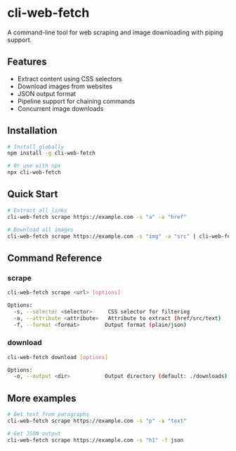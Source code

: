 # cli-web-fetch

A command-line tool for web scraping and image downloading with piping support.

## Features

- Extract content using CSS selectors
- Download images from websites
- JSON output format
- Pipeline support for chaining commands
- Concurrent image downloads

## Installation

```bash
# Install globally
npm install -g cli-web-fetch

# Or use with npx
npx cli-web-fetch
```

## Quick Start

```bash
# Extract all links
cli-web-fetch scrape https://example.com -s "a" -a "href"

# Download all images
cli-web-fetch scrape https://example.com -s "img" -a "src" | cli-web-fetch download -o ./images
```

## Command Reference

### scrape

```bash
cli-web-fetch scrape <url> [options]

Options:
  -s, --selector <selector>     CSS selector for filtering
  -a, --attribute <attribute>   Attribute to extract (href/src/text)
  -f, --format <format>        Output format (plain/json)
```

### download

```bash
cli-web-fetch download [options]

Options:
  -o, --output <dir>           Output directory (default: ./downloads)
```

## More examples

```bash
# Get text from paragraphs
cli-web-fetch scrape https://example.com -s "p" -a "text"

# Get JSON output
cli-web-fetch scrape https://example.com -s "h1" -f json
```
